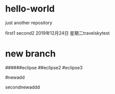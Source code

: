 # hello-world
just another repository

first1
second2
2019年12月24日 星期二travelskytest

new branch
=======
######eclipse
##eclipse2
#eclipse3

#newadd

secondnewaddd


